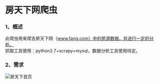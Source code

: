 房天下网爬虫
======

### 1、概述  
此爬虫用来爬去房天下网（www.fang.com）中的房源数据，并进行一定的分析。    
抓取工具使用：python2.7+scrapy+mysql，数据分析工具使用待定。
### 2、需求  
![房天下首页]()
